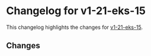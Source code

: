 # Changelog for v1-21-eks-15

This changelog highlights the changes for [v1-21-eks-15](https://github.com/aws/eks-distro/tree/v1-21-eks-15).

## Changes

